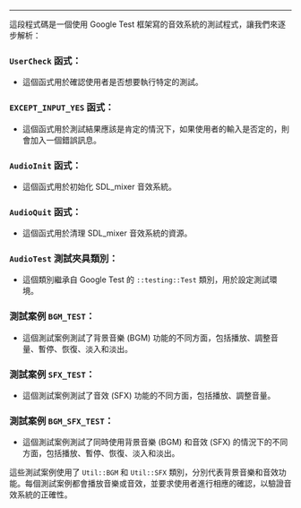 
----
這段程式碼是一個使用 Google Test 框架寫的音效系統的測試程式，讓我們來逐步解析：

### `UserCheck` 函式：

- 這個函式用於確認使用者是否想要執行特定的測試。

### `EXCEPT_INPUT_YES` 函式：

- 這個函式用於測試結果應該是肯定的情況下，如果使用者的輸入是否定的，則會加入一個錯誤訊息。

### `AudioInit` 函式：

- 這個函式用於初始化 SDL_mixer 音效系統。

### `AudioQuit` 函式：

- 這個函式用於清理 SDL_mixer 音效系統的資源。

### `AudioTest` 測試夾具類別：

- 這個類別繼承自 Google Test 的 `::testing::Test` 類別，用於設定測試環境。

### 測試案例 `BGM_TEST`：

- 這個測試案例測試了背景音樂 (BGM) 功能的不同方面，包括播放、調整音量、暫停、恢復、淡入和淡出。

### 測試案例 `SFX_TEST`：

- 這個測試案例測試了音效 (SFX) 功能的不同方面，包括播放、調整音量。

### 測試案例 `BGM_SFX_TEST`：

- 這個測試案例測試了同時使用背景音樂 (BGM) 和音效 (SFX) 的情況下的不同方面，包括播放、暫停、恢復、淡入和淡出。

這些測試案例使用了 `Util::BGM` 和 `Util::SFX` 類別，分別代表背景音樂和音效功能。每個測試案例都會播放音樂或音效，並要求使用者進行相應的確認，以驗證音效系統的正確性。